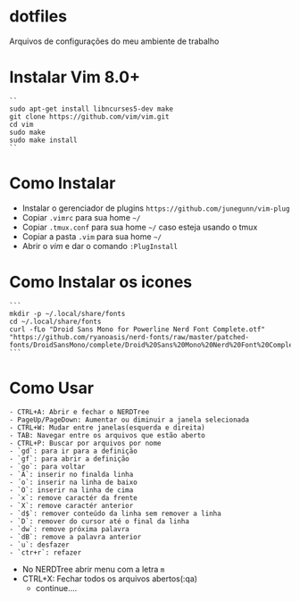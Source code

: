 # dotfiles
Arquivos de configurações do meu ambiente de trabalho

# Instalar Vim 8.0+
	``
	sudo apt-get install libncurses5-dev make
	git clone https://github.com/vim/vim.git
	cd vim
	sudo make
	sudo make install
	``


# Como Instalar
  * Instalar o gerenciador de plugins 	`https://github.com/junegunn/vim-plug`
  * Copiar `.vimrc` para sua home `~/`
  * Copiar `.tmux.conf` para sua home `~/` caso esteja usando o tmux
  * Copiar a pasta `.vim` para sua home `~/`
  * Abrir o *vim*  e dar o comando `:PlugInstall`


# Como Instalar os icones
	```
	mkdir -p ~/.local/share/fonts
	cd ~/.local/share/fonts 
	curl -fLo "Droid Sans Mono for Powerline Nerd Font Complete.otf" "https://github.com/ryanoasis/nerd-fonts/raw/master/patched-fonts/DroidSansMono/complete/Droid%20Sans%20Mono%20Nerd%20Font%20Complete.otf"
	```

# Como Usar
	- CTRL+A: Abrir e fechar o NERDTree
	- PageUp/PageDown: Aumentar ou diminuir a janela selecionada
	- CTRL+W: Mudar entre janelas(esquerda e direita)		
	- TAB: Navegar entre os arquivos que estão aberto
	- CTRL+P: Buscar por arquivos por nome
	- `gd`: para ir para a definição
	- `gf`: para abrir a definição
	- `go`: para voltar
	- `A`: inserir no finalda linha
	- ´o`: inserir na linha de baixo
	- `O`: inserir na linha de cima
	- `x`: remove caractér da frente
	- `X`: remove caractér anterior
	- `d$`: remover conteúdo da linha sem remover a linha
	- `D`: remover do cursor até o final da linha
	- `dw`: remove próxima palavra
	- `dB`: remove a palavra anterior 
	- `u`: desfazer
	- `ctr+r`: refazer
	


  - No NERDTree abrir menu com a letra `m`
  - CTRL+X: Fechar todos os arquivos abertos(:qa)
	- continue....




